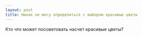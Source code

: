 ```yaml
---
layout: post 
title: Никак не могу определиться с выбором красивые цветы 
--- 
```

Кто что может посоветовать насчет красивые цветы?